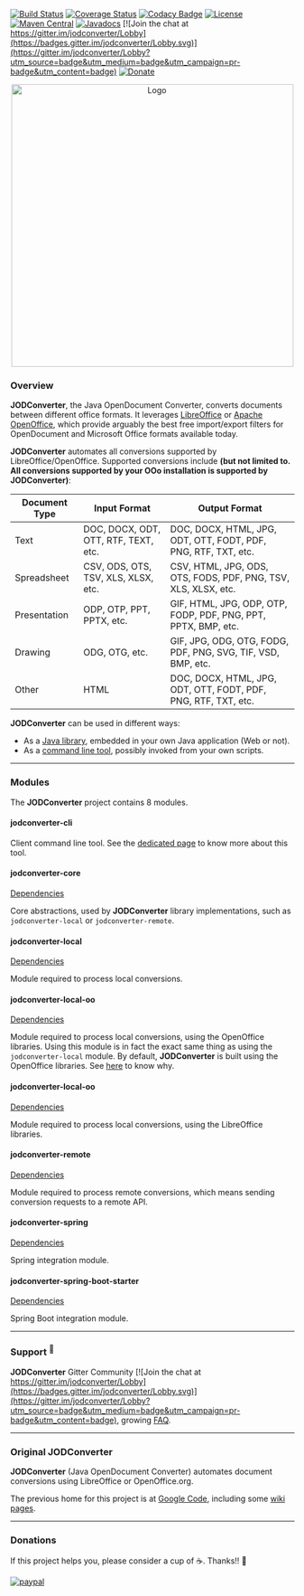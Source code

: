 <style>
  .md-content .md-typeset h1 {
    display: none;
  }
</style>

[![Build Status](https://api.cirrus-ci.com/github/jodconverter/jodconverter.svg)](https://cirrus-ci.com/github/jodconverter/jodconverter)
[![Coverage Status](https://coveralls.io/repos/github/jodconverter/jodconverter/badge.svg?branch=master)](https://coveralls.io/github/jodconverter/jodconverter?branch=master)
[![Codacy Badge](https://app.codacy.com/project/badge/Grade/90c9707226c6406abbea2353274ac773)](https://www.codacy.com/gh/jodconverter/jodconverter/dashboard?utm_source=github.com&amp;utm_medium=referral&amp;utm_content=jodconverter/jodconverter&amp;utm_campaign=Badge_Grade)
[![License](https://img.shields.io/badge/License-Apache%202.0-blue.svg)](https://opensource.org/licenses/Apache-2.0)
[![Maven Central](https://maven-badges.herokuapp.com/maven-central/org.jodconverter/jodconverter-local/badge.svg)](https://maven-badges.herokuapp.com/maven-central/org.jodconverter/jodconverter-local)
[![Javadocs](http://javadoc.io/badge/org.jodconverter/jodconverter-local.svg)](http://javadoc.io/doc/org.jodconverter/jodconverter-local)
[![Join the chat at https://gitter.im/jodconverter/Lobby](https://badges.gitter.im/jodconverter/Lobby.svg)](https://gitter.im/jodconverter/Lobby?utm_source=badge&utm_medium=badge&utm_campaign=pr-badge&utm_content=badge)
[![Donate](https://img.shields.io/badge/Donate-PayPal-green.svg)](https://www.paypal.com/cgi-bin/webscr?cmd=_s-xclick&hosted_button_id=XUYFM5NLLK628)

<div style="text-align: center;">
  <img src="assets/logo-with-text.png" alt="Logo" style="max-width: 100%; width: 500px; height: auto;" />
</div>

### Overview

**JODConverter**, the Java OpenDocument Converter, converts documents between different office formats.
It leverages [LibreOffice](https://www.libreoffice.org) or [Apache OpenOffice](https://www.openoffice.org), which
provide arguably the best free import/export filters for OpenDocument and Microsoft Office formats available today.

**JODConverter** automates all conversions supported by LibreOffice/OpenOffice. Supported conversions include
**(but not limited to. All conversions supported by your OOo installation is supported by JODConverter)**:

| Document Type | Input Format                         | Output Format                                                  |
|---------------|--------------------------------------|----------------------------------------------------------------|
| Text          | DOC, DOCX, ODT, OTT, RTF, TEXT, etc. | DOC, DOCX, HTML, JPG, ODT, OTT, FODT, PDF, PNG, RTF, TXT, etc. |
| Spreadsheet   | CSV, ODS, OTS, TSV, XLS, XLSX, etc.  | CSV, HTML, JPG, ODS, OTS, FODS, PDF, PNG, TSV, XLS, XLSX, etc. |
| Presentation  | ODP, OTP, PPT, PPTX, etc.            | GIF, HTML, JPG, ODP, OTP, FODP, PDF, PNG, PPT, PPTX, BMP, etc. |
| Drawing       | ODG, OTG, etc.                       | GIF, JPG, ODG, OTG, FODG, PDF, PNG, SVG, TIF, VSD, BMP, etc.   |
| Other         | HTML                                 | DOC, DOCX, HTML, JPG, ODT, OTT, FODT, PDF, PNG, RTF, TXT, etc. |

**JODConverter** can be used in different ways:

- As a [Java library](getting-started/java-library.md), embedded in your own Java application (Web or not).
- As a [command line tool](getting-started/command-line-tool.md), possibly invoked from your own scripts.

---

### Modules

The **JODConverter** project contains 8 modules.

#### jodconverter-cli

Client command line tool. See the [dedicated page](getting-started/command-line-tool.md) to know more about this tool.

#### jodconverter-core

[Dependencies](https://maven-badges.herokuapp.com/maven-central/org.jodconverter/jodconverter-core)

Core abstractions, used by **JODConverter** library implementations, such as `jodconverter-local` or
`jodconverter-remote`.

#### jodconverter-local

[Dependencies](https://maven-badges.herokuapp.com/maven-central/org.jodconverter/jodconverter-local)

Module required to process local conversions.

#### jodconverter-local-oo

[Dependencies](https://maven-badges.herokuapp.com/maven-central/org.jodconverter/jodconverter-local-oo)

Module required to process local conversions, using the OpenOffice libraries. Using this module is in fact the
exact same thing as using the `jodconverter-local` module. By default, **JODConverter** is built using the OpenOffice
libraries. See [here](https://github.com/jodconverter/jodconverter/issues/113) to know why.

#### jodconverter-local-oo

[Dependencies](https://maven-badges.herokuapp.com/maven-central/org.jodconverter/jodconverter-local-lo)

Module required to process local conversions, using the LibreOffice libraries.

#### jodconverter-remote

[Dependencies](https://maven-badges.herokuapp.com/maven-central/org.jodconverter/jodconverter-remote)

Module required to process remote conversions, which means sending conversion requests to a remote API.

#### jodconverter-spring

[Dependencies](https://maven-badges.herokuapp.com/maven-central/org.jodconverter/jodconverter-spring)

Spring integration module.

#### jodconverter-spring-boot-starter

[Dependencies](https://maven-badges.herokuapp.com/maven-central/org.jodconverter/jodconverter-spring-boot-starter)

Spring Boot integration module.

---

### Support <sup>&#128172;</sup>

**JODConverter** Gitter
Community [![Join the chat at https://gitter.im/jodconverter/Lobby](https://badges.gitter.im/jodconverter/Lobby.svg)](https://gitter.im/jodconverter/Lobby?utm_source=badge&utm_medium=badge&utm_campaign=pr-badge&utm_content=badge),
growing [FAQ](faq.md).

---

### Original **JODConverter**

**JODConverter** (Java OpenDocument Converter) automates document conversions using LibreOffice or OpenOffice.org.

The previous home for this project is at [Google Code](http://code.google.com/p/jodconverter/),
including some [wiki pages](https://code.google.com/archive/p/jodconverter/wikis).

---

### Donations

If this project helps you, please consider a cup of &#9749;. Thanks!! &#128150;

[![paypal](https://www.paypalobjects.com/en_US/i/btn/btn_donateCC_LG.gif)](https://www.paypal.com/cgi-bin/webscr?cmd=_s-xclick&hosted_button_id=XUYFM5NLLK628)
